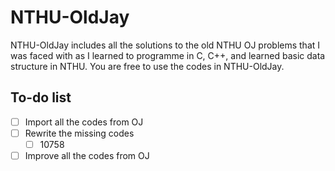 # NTHU-OldJay

NTHU-OldJay includes all the solutions to the old NTHU OJ problems that I was faced with as I learned to programme in C, C++, and learned basic data structure in NTHU. You are free to use the codes in NTHU-OldJay.

## To-do list

- [ ] Import all the codes from OJ
- [ ] Rewrite the missing codes
    - [ ] 10758
- [ ] Improve all the codes from OJ
